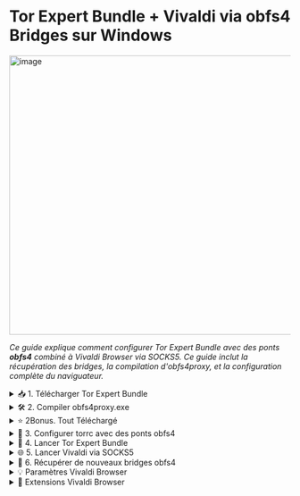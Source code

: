 # Tor Expert Bundle + Vivaldi via obfs4 Bridges sur Windows

<img width="1400" height="500" alt="image" src="https://github.com/user-attachments/assets/aa6daaa9-d2dc-41d4-9516-7257305e0055" />

*Ce guide explique comment configurer Tor Expert Bundle avec des ponts **obfs4** combiné à Vivaldi Browser via SOCKS5. Ce guide inclut la récupération des bridges, la compilation d'obfs4proxy, et la configuration complète du naviguateur.*

<details>
<summary>📥 1. Télécharger Tor Expert Bundle</summary>

1. *Rendez-vous sur le site officiel :* [Tor Project - Expert Bundle](https://www.torproject.org/download/tor/).
2. *Téléchargez* **Windows Expert Bundle** (pas le Tor Browser).
3. *Extrayez l’archive, par exemple dans* :

```
C:\Users\<VotreNom>\Downloads\tor-expert-bundle-windows-i686-14.5.6\tor
```
</details>

<details>
<summary>🛠 2. Compiler obfs4proxy.exe</summary>

1. *Le binaire `obfs4proxy.exe` n’est pas inclus dans l’Expert Bundle*.
2. *Récupérez le code source depuis GitHub* : [Yawning/obfs4](https://github.com/Yawning/obfs4?utm_source=chatgpt.com)
3. *Installez **Go** pour Windows* : [https://golang.org/dl/](https://golang.org/dl/)
4. *Ouvrez `cmd.exe` dans le dossier du projet et compilez* :

```cmd
go build -o obfs4proxy.exe ./obfs4proxy
```

5. *Placez le fichier compilé dans le dossier Tor Expert Bundle, par exemple* :

```
C:\Users\<VotreNom>\Downloads\tor-expert-bundle-windows-i686-14.5.6\tor
```

</details>

<details>
<summary>⭐ 2Bonus. Tout Téléchargé</summary>

```powershell
$DownloadPath = [Environment]::GetFolderPath("UserProfile") + "\Downloads"

if (-not (Get-Command git -ErrorAction SilentlyContinue)) {
    $GitUrl = "https://github.com/git-for-windows/git/releases/latest/download/Git-2.47.0-64-bit.exe"
    $GitInstaller = Join-Path $DownloadPath "git-installer.exe"
    Invoke-WebRequest -Uri $GitUrl -OutFile $GitInstaller
    Start-Process -FilePath $GitInstaller -ArgumentList "/VERYSILENT" -Verb RunAs -Wait
}

$TorUrl = "https://archive.torproject.org/tor-package-archive/torbrowser/14.5.6/tor-expert-bundle-windows-i686-14.5.6.tar.gz"
$TorFile = Join-Path $DownloadPath "tor-expert-bundle-windows-i686-14.5.6.tar.gz"

if (-not (Test-Path $TorFile)) {
    Invoke-WebRequest -Uri $TorUrl -OutFile $TorFile
}

try {
    $TorExtractPath = Join-Path $DownloadPath "tor-expert-bundle"
    if (Test-Path $TorExtractPath) { Remove-Item -Recurse -Force $TorExtractPath }
    mkdir $TorExtractPath | Out-Null
    tar -xzf $TorFile -C $TorExtractPath
} catch {}

Set-Location $DownloadPath
$Obfs4Path = Join-Path $DownloadPath "obfs4"
if (Test-Path $Obfs4Path) {
    Remove-Item -Recurse -Force $Obfs4Path
}
git clone "https://github.com/Yawning/obfs4.git"

$GoUrl = "https://go.dev/dl/go1.25.0.windows-amd64.msi"
$GoInstaller = Join-Path $DownloadPath "go1.25.0.windows-amd64.msi"

if (-not (Test-Path $GoInstaller)) {
    Invoke-WebRequest -Uri $GoUrl -OutFile $GoInstaller
}

Start-Process -FilePath "msiexec.exe" -ArgumentList "/i `"$GoInstaller`" /qn" -Verb RunAs -Wait
```

</details>

<details>
<summary>🌉 3. Configurer torrc avec des ponts obfs4</summary>

*Créez ou éditez le fichier `torrc` dans* :

```
C:\Users\<VotreNom>\AppData\Roaming\tor\torrc
```

*Exemple minimal* :

```txt
SocksPort 9050
UseBridges 1
ClientTransportPlugin obfs4 exec C:\Users\<VotreNom>\Downloads\tor-expert-bundle-windows-i686-14.5.6\tor\obfs4proxy.exe

Bridge obfs4 83.136.106.151:899 9227826C1117020553E6F7ACBBC2CE7EE5FF5595 cert=aM6Vcv8Wx9/gBRlaqz1UQbuOP6EC96VtI/Ll0CJydbJu+mz75ESFl+a8DddZpUXjdDwBRQ iat-mode=0
Bridge obfs4 70.104.192.207:9003 31F79D4C6E831FBDAB5ACAB9DB02B40A6A24E93E cert=KM/Ss74USK7NzzQE40uZEmeSV17dmr8ukI2vsE071gT2qWNPVyLZnzg9rIQcO09FCyvOYA iat-mode=0
```

> ⚠️ *Remplacez les bridges par ceux que vous récupérez depuis Tor Browser > Settings > Tor > “Configure a New Bridge” ou depuis* [https://bridges.torproject.org/](https://bridges.torproject.org/).

</details>

<details>
<summary>🚀 4. Lancer Tor Expert Bundle</summary>

*Ouvrez `cmd.exe` et tapez* :

```cmd
"C:\Users\<VotreNom>\Downloads\tor-expert-bundle-windows-i686-14.5.6\tor\tor.exe" -f "C:\Users\<VotreNom>\AppData\Roaming\tor\torrc"
```

* *Attendez que le log affiche* **Bootstrapped 100%**.

</details>

<details>
<summary>🌐 5. Lancer Vivaldi via SOCKS5</summary>

*Dans un nouveau cmd, tapez* :

```cmd
"C:\Users\<VotreNom>\AppData\Local\Vivaldi\Application\vivaldi.exe" --proxy-server="socks5://127.0.0.1:9050" --proxy-bypass-list="<-loopback>"
```

* *Vérifiez votre anonymat sur* [https://check.torproject.org](https://check.torproject.org).

</details>






<details>
<summary>📡 6. Récupérer de nouveaux bridges obfs4</summary>

1. *Installez Tor Browser pour obtenir des bridges* :

   * *Ouvrez* **Tor Browser > Settings > Tor > Configure a New Bridge**
   * *Choisissez* **obfs4** et copiez les lignes Bridge.

2. *Remplacez-les dans votre `torrc` avec les ponts “faux” ou de test.*

*Exemple à copier-coller* :

```txt
Bridge obfs4 83.136.106.151:899 9227826C1117020553E6F7ACBBC2CE7EE5FF5595 cert=... iat-mode=0
Bridge obfs4 70.104.192.207:9003 31F79D4C6E831FBDAB5ACAB9DB02B40A6A24E93E cert=... iat-mode=0
```

</details>


<details>
<summary>💡 Paramètres Vivaldi Browser</summary>
https://github.com/user-attachments/assets/79c69fa0-e59c-4bfa-b81c-32ad6eb3d6e7
</details>


<details>
<summary>🏬 Extensions Vivaldi Browser</summary>
1. [uBlock Origin](https://chromewebstore.google.com/detail/ublock-origin-lite/ddkjiahejlhfcafbddmgiahcphecmpfh?hl=fr)
2. [Privacy Badger](https://chromewebstore.google.com/detail/privacy-badger/pkehgijcmpdhfbdbbnkijodmdjhbjlgp?hl=fr)
3. [Decentraleyes](https://chromewebstore.google.com/detail/decentraleyes/ldpochfccmkkmhdbclfhpagapcfdljkj/support)
</details>

